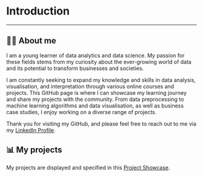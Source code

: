# Introduction
<hr>

## 👨‍💻 About me

I am a young learner of data analytics and data science. My passion for these fields stems from my curiosity about the ever-growing world of data and its potential to transform businesses and societies.

I am constantly seeking to expand my knowledge and skills in data analysis, visualisation, and interpretation through various online courses and projects. This GitHub page is where I can showcase my learning journey and share my projects with the community. From data preprocessing to machine learning algorithms and data visualisation, as well as business case studies, I enjoy working on a diverse range of projects.

Thank you for visiting my GitHub, and please feel free to reach out to me via my [LinkedIn Profile](https://www.linkedin.com/in/namanh-pham).

## 📊 My projects

My projects are displayed and specified in this [Project Showcase](https://github.com/nam-anh-21/Project-Showcase).
